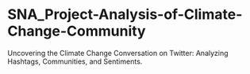 # SNA_Project-Analysis-of-Climate-Change-Community
Uncovering the Climate Change Conversation on Twitter: Analyzing Hashtags, Communities, and Sentiments.
